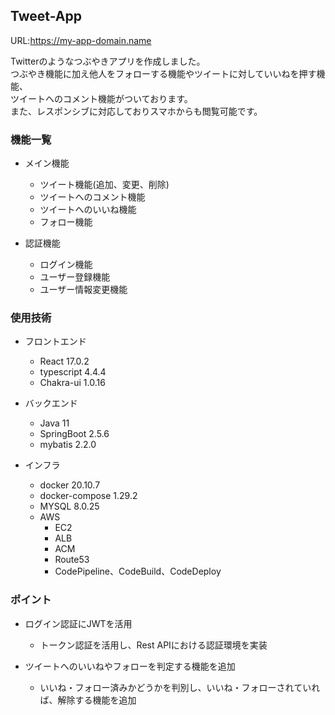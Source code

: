 ## Tweet-App

URL:https://my-app-domain.name

Twitterのようなつぶやきアプリを作成しました。  
つぶやき機能に加え他人をフォローする機能やツイートに対していいねを押す機能、  
ツイートへのコメント機能がついております。  
また、レスポンシブに対応しておりスマホからも閲覧可能です。

### 機能一覧
- メイン機能
  - ツイート機能(追加、変更、削除)
  - ツイートへのコメント機能
  - ツイートへのいいね機能
  - フォロー機能

- 認証機能
  - ログイン機能
  - ユーザー登録機能
  - ユーザー情報変更機能

### 使用技術
- フロントエンド
  - React 17.0.2
  - typescript 4.4.4
  - Chakra-ui 1.0.16

- バックエンド
  - Java 11
  - SpringBoot 2.5.6
  - mybatis 2.2.0

- インフラ
  - docker 20.10.7
  - docker-compose 1.29.2
  - MYSQL 8.0.25
  - AWS
    - EC2
    - ALB
    - ACM
    - Route53
    - CodePipeline、CodeBuild、CodeDeploy

### ポイント
- ログイン認証にJWTを活用
  - トークン認証を活用し、Rest APIにおける認証環境を実装

- ツイートへのいいねやフォローを判定する機能を追加
  - いいね・フォロー済みかどうかを判別し、いいね・フォローされていれば、解除する機能を追加